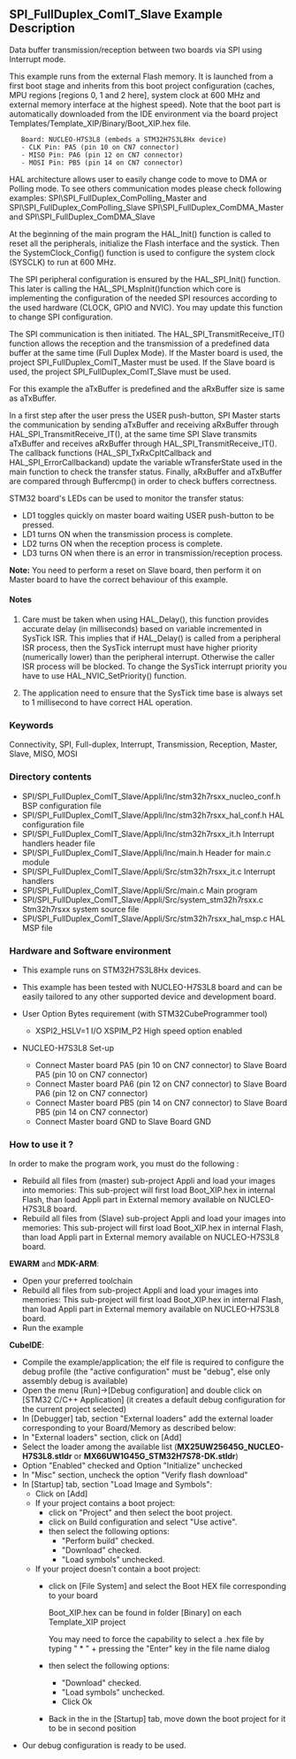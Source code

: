 ## <b>SPI_FullDuplex_ComIT_Slave Example Description</b>

Data buffer transmission/reception between two boards via SPI using Interrupt mode.

This example runs from the external Flash memory. It is launched from a first boot stage and inherits from this boot project
configuration (caches, MPU regions [regions 0, 1 and 2 here], system clock at 600 MHz and external memory interface at the highest speed).
Note that the boot part is automatically downloaded from the IDE environment via the board project Templates/Template_XIP/Binary/Boot_XIP.hex file.

       Board: NUCLEO-H7S3L8 (embeds a STM32H7S3L8Hx device)
       - CLK Pin: PA5 (pin 10 on CN7 connector)
       - MISO Pin: PA6 (pin 12 on CN7 connector)
       - MOSI Pin: PB5 (pin 14 on CN7 connector)

HAL architecture allows user to easily change code to move to DMA or Polling 
mode. To see others communication modes please check following examples:
SPI\SPI_FullDuplex_ComPolling_Master and SPI\SPI_FullDuplex_ComPolling_Slave
SPI\SPI_FullDuplex_ComDMA_Master and SPI\SPI_FullDuplex_ComDMA_Slave

At the beginning of the main program the HAL_Init() function is called to reset 
all the peripherals, initialize the Flash interface and the systick.
Then the SystemClock_Config() function is used to configure the system
clock (SYSCLK) to run at 600 MHz.

The SPI peripheral configuration is ensured by the HAL_SPI_Init() function.
This later is calling the HAL_SPI_MspInit()function which core is implementing
the configuration of the needed SPI resources according to the used hardware (CLOCK, 
GPIO and NVIC). You may update this function to change SPI configuration.

The SPI communication is then initiated.
The HAL_SPI_TransmitReceive_IT() function allows the reception and the 
transmission of a predefined data buffer at the same time (Full Duplex Mode).
If the Master board is used, the project SPI_FullDuplex_ComIT_Master must be used.
If the Slave board is used, the project SPI_FullDuplex_ComIT_Slave must be used.

For this example the aTxBuffer is predefined and the aRxBuffer size is same as aTxBuffer.

In a first step after the user press the USER push-button, SPI Master starts the
communication by sending aTxBuffer and receiving aRxBuffer through 
HAL_SPI_TransmitReceive_IT(), at the same time SPI Slave transmits aTxBuffer 
and receives aRxBuffer through HAL_SPI_TransmitReceive_IT(). 
The callback functions (HAL_SPI_TxRxCpltCallback and HAL_SPI_ErrorCallbackand) update 
the variable wTransferState used in the main function to check the transfer status.
Finally, aRxBuffer and aTxBuffer are compared through Buffercmp() in order to 
check buffers correctness.  

STM32 board's LEDs can be used to monitor the transfer status:

 - LD1 toggles quickly on master board waiting USER push-button to be pressed.
 - LD1 turns ON when the transmission process is complete.
 - LD2 turns ON when the reception process is complete.
 - LD3 turns ON when there is an error in transmission/reception process.  

**Note:**
 You need to perform a reset on Slave board, then perform it on Master board
      to have the correct behaviour of this example.


#### <b>Notes</b>

1. Care must be taken when using HAL_Delay(), this function provides accurate delay (in milliseconds)
      based on variable incremented in SysTick ISR. This implies that if HAL_Delay() is called from
      a peripheral ISR process, then the SysTick interrupt must have higher priority (numerically lower)
      than the peripheral interrupt. Otherwise the caller ISR process will be blocked.
      To change the SysTick interrupt priority you have to use HAL_NVIC_SetPriority() function.
      
2.  The application need to ensure that the SysTick time base is always set to 1 millisecond
      to have correct HAL operation.

### <b>Keywords</b>

Connectivity, SPI, Full-duplex, Interrupt, Transmission, Reception, Master, Slave, MISO, MOSI

### <b>Directory contents</b>

  - SPI/SPI_FullDuplex_ComIT_Slave/Appli/Inc/stm32h7rsxx_nucleo_conf.h         BSP configuration file
  - SPI/SPI_FullDuplex_ComIT_Slave/Appli/Inc/stm32h7rsxx_hal_conf.h            HAL configuration file
  - SPI/SPI_FullDuplex_ComIT_Slave/Appli/Inc/stm32h7rsxx_it.h                  Interrupt handlers header file
  - SPI/SPI_FullDuplex_ComIT_Slave/Appli/Inc/main.h                            Header for main.c module  
  - SPI/SPI_FullDuplex_ComIT_Slave/Appli/Src/stm32h7rsxx_it.c                  Interrupt handlers
  - SPI/SPI_FullDuplex_ComIT_Slave/Appli/Src/main.c                            Main program
  - SPI/SPI_FullDuplex_ComIT_Slave/Appli/Src/system_stm32h7rsxx.c              Stm32h7rsxx system source file
  - SPI/SPI_FullDuplex_ComIT_Slave/Appli/Src/stm32h7rsxx_hal_msp.c             HAL MSP file

### <b>Hardware and Software environment</b> 

  - This example runs on STM32H7S3L8Hx devices.

  - This example has been tested with NUCLEO-H7S3L8 board and can be
    easily tailored to any other supported device and development board.

  - User Option Bytes requirement (with STM32CubeProgrammer tool)

    - XSPI2_HSLV=1     I/O XSPIM_P2 High speed option enabled

  - NUCLEO-H7S3L8 Set-up
    - Connect Master board PA5 (pin 10 on CN7 connector) to Slave Board PA5 (pin 10 on CN7 connector)
    - Connect Master board PA6 (pin 12 on CN7 connector) to Slave Board PA6 (pin 12 on CN7 connector)
    - Connect Master board PB5 (pin 14 on CN7 connector) to Slave Board PB5 (pin 14 on CN7 connector)
    - Connect Master board GND  to Slave Board GND

### <b>How to use it ?</b>

In order to make the program work, you must do the following :

 - Rebuild all files from (master) sub-project Appli and load your images into memories: 
   This sub-project will first load Boot_XIP.hex in internal Flash, than load Appli part 
   in External memory available on NUCLEO-H7S3L8 board.
 - Rebuild all files from (Slave) sub-project Appli and load your images into memories: 
   This sub-project will first load Boot_XIP.hex in internal Flash, than load Appli part 
   in External memory available on NUCLEO-H7S3L8 board.

**EWARM** and **MDK-ARM**:

 - Open your preferred toolchain
 - Rebuild all files from sub-project Appli and load your images into memories: This sub-project will first load Boot_XIP.hex in internal Flash,
   than load Appli part in External memory available on NUCLEO-H7S3L8 board.
 - Run the example

**CubeIDE**:

 - Compile the example/application; the elf file is required to configure the debug profile (the "active configuration" must be "debug", else only assembly debug is available)
 - Open the menu [Run]->[Debug configuration] and double click on  [STM32 C/C++ Application] (it creates a default debug configuration for the current project selected)
 - In [Debugger] tab, section "External  loaders" add the external loader corresponding to your Board/Memory as described below:
 - In "External loaders" section, click on [Add]
 - Select the loader among the available list (**MX25UW25645G_NUCLEO-H7S3L8.stldr** or **MX66UW1G45G_STM32H7S78-DK.stldr**)
 - Option "Enabled" checked and Option "Initialize" unchecked
 - In "Misc" section, uncheck the option "Verify flash download"
 - In [Startup] tab, section "Load Image and Symbols":
   - Click on [Add]
   - If your project contains a boot project:
     - click on "Project" and then select the boot project.
     - click on Build configuration and select "Use active".
     - then select the following options:
       - "Perform build" checked.
       - "Download" checked.
       - "Load symbols" unchecked.
   - If your project doesn't contain a boot project:
     - click on [File System] and select the Boot HEX file corresponding to your board

        Boot_XIP.hex can be found in folder [Binary] on each Template_XIP project

        You may need to force the capability to select a .hex file by typing " * " + pressing the "Enter" key in the file name dialog

     - then select the following options:
       - "Download"      checked.
       - "Load symbols" unchecked.
       - Click Ok
     - Back in the in the [Startup] tab, move down the boot project for it to be in second position
 - Our debug configuration is ready to be used.